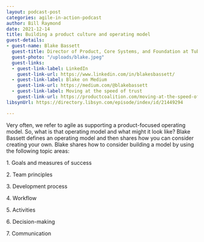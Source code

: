 ```yaml
---
layout: podcast-post
categories: agile-in-action-podcast
author: Bill Raymond
date: 2021-12-14
title: Building a product culture and operating model
guest-details:
- guest-name: Blake Bassett
  guest-title: Director of Product, Core Systems, and Foundation at Tubi
  guest-photo: "/uploads/blake.jpeg"
  guest-links:
  - guest-link-label: LinkedIn
    guest-link-url: https://www.linkedin.com/in/blakesbassett/
  - guest-link-label: Blake on Medium
    guest-link-url: https://medium.com/@blakebassett
  - guest-link-label: Moving at the speed of trust
    guest-link-url: https://productcoalition.com/moving-at-the-speed-of-trust-how-to-get-your-product-team-aligned-8c925e2182a2
libsynUrl: https://directory.libsyn.com/episode/index/id/21449294

---
```

Very often, we refer to agile as supporting a product-focused operating model. So, what is that operating model and what might it look like? Blake Bassett defines an operating model and then shares how you can consider creating your own. Blake shares how to consider building a model by using the following topic areas:

1\. Goals and measures of success

2\. Team principles

3\. Development process

4\. Workflow

5\. Activities

6\. Decision-making

7\. Communication